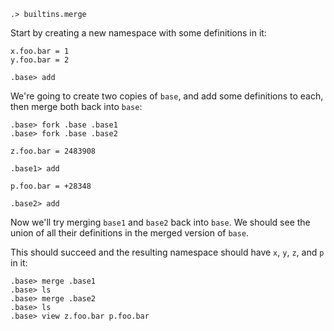
```ucm:hide
.> builtins.merge
```

Start by creating a new namespace with some definitions in it:

```unison:hide
x.foo.bar = 1
y.foo.bar = 2
```

```ucm:hide
.base> add
```

We're going to create two copies of `base`, and add some definitions to each, then merge both back into `base`:

```ucm
.base> fork .base .base1
.base> fork .base .base2
```

```unison:hide
z.foo.bar = 2483908
```

```ucm
.base1> add
```

```unison:hide
p.foo.bar = +28348
```

```ucm
.base2> add
```

Now we'll try merging `base1` and `base2` back into `base`. We should see the union of all their definitions in the merged version of `base`.

This should succeed and the resulting namespace should have `x`, `y`, `z`, and `p` in it:

```ucm
.base> merge .base1
.base> ls
.base> merge .base2
.base> ls
.base> view z.foo.bar p.foo.bar
```
